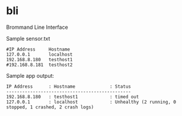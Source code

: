 # bli
Brommand Line Interface

Sample sensor.txt
```
#IP Address     Hostname
127.0.0.1       localhost
192.168.8.180   testhost1
#192.168.8.181  testhost2
```

Sample app output:
```
IP Address      : Hostname             : Status
-----------------------------------------------
192.168.8.180   : testhost1            : timed out
127.0.0.1       : localhost            : Unhealthy (2 running, 0 stopped, 1 crashed, 2 crash logs)

```
